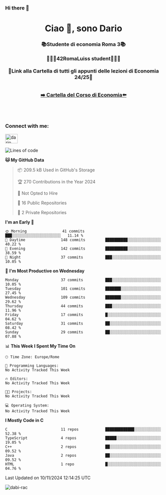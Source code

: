 ### Hi there 👋

<h1 align="center">Ciao 👋, sono Dario</h1>

<h3 align="center">📚Studente di economia Roma 3📚<br><br>👨🏻‍💻42RomaLuiss student👨🏻‍💻<br><br>🔗Link alla Cartella di tutti gli appunti delle lezioni di Economia 24/25🔗<br><br>
<p align="center">
<a href="https://github.com/dabi-rac/University" target="_blank">➡️ Cartella del Corso di Economia⬅️</a>
</p>
</h3>
<br><br>

<h3 align="left">Connect with me:</h3>
<p align="left">
<a href=https://it.linkedin.com/in/dario-abi-rached-056859234 target="blank"><img align="center" src="https://raw.githubusercontent.com/rahuldkjain/github-profile-readme-generator/master/src/images/icons/Social/linked-in-alt.svg" alt="dario abi rached" height="30" width="40" /></a>
</p>

<!--START_SECTION:waka-->
![Lines of code](https://img.shields.io/badge/From%20Hello%20World%20I%27ve%20Written-765.7%20thousand%20lines%20of%20code-blue)

**🐱 My GitHub Data** 

> 📦 209.5 kB Used in GitHub's Storage 
 > 
> 🏆 270 Contributions in the Year 2024
 > 
> 🚫 Not Opted to Hire
 > 
> 📜 16 Public Repositories 
 > 
> 🔑 2 Private Repositories 
 > 
**I'm an Early 🐤** 

```text
🌞 Morning                41 commits          ███░░░░░░░░░░░░░░░░░░░░░░   11.14 % 
🌆 Daytime                148 commits         ██████████░░░░░░░░░░░░░░░   40.22 % 
🌃 Evening                142 commits         ██████████░░░░░░░░░░░░░░░   38.59 % 
🌙 Night                  37 commits          ███░░░░░░░░░░░░░░░░░░░░░░   10.05 % 
```
📅 **I'm Most Productive on Wednesday** 

```text
Monday                   37 commits          ███░░░░░░░░░░░░░░░░░░░░░░   10.05 % 
Tuesday                  101 commits         ███████░░░░░░░░░░░░░░░░░░   27.45 % 
Wednesday                109 commits         ███████░░░░░░░░░░░░░░░░░░   29.62 % 
Thursday                 44 commits          ███░░░░░░░░░░░░░░░░░░░░░░   11.96 % 
Friday                   17 commits          █░░░░░░░░░░░░░░░░░░░░░░░░   04.62 % 
Saturday                 31 commits          ██░░░░░░░░░░░░░░░░░░░░░░░   08.42 % 
Sunday                   29 commits          ██░░░░░░░░░░░░░░░░░░░░░░░   07.88 % 
```


📊 **This Week I Spent My Time On** 

```text
🕑︎ Time Zone: Europe/Rome

💬 Programming Languages: 
No Activity Tracked This Week

🔥 Editors: 
No Activity Tracked This Week

🐱‍💻 Projects: 
No Activity Tracked This Week

💻 Operating System: 
No Activity Tracked This Week
```

**I Mostly Code in C** 

```text
C                        11 repos            █████████████░░░░░░░░░░░░   52.38 % 
TypeScript               4 repos             █████░░░░░░░░░░░░░░░░░░░░   19.05 % 
C++                      2 repos             ██░░░░░░░░░░░░░░░░░░░░░░░   09.52 % 
Java                     2 repos             ██░░░░░░░░░░░░░░░░░░░░░░░   09.52 % 
HTML                     1 repo              █░░░░░░░░░░░░░░░░░░░░░░░░   04.76 % 
```




 Last Updated on 10/11/2024 12:14:25 UTC
<!--END_SECTION:waka-->

<p align="left"> <img src="https://komarev.com/ghpvc/?username=dabi-rac&label=Profile%20views&color=0e75b6&style=flat" alt="dabi-rac" /> </p>

